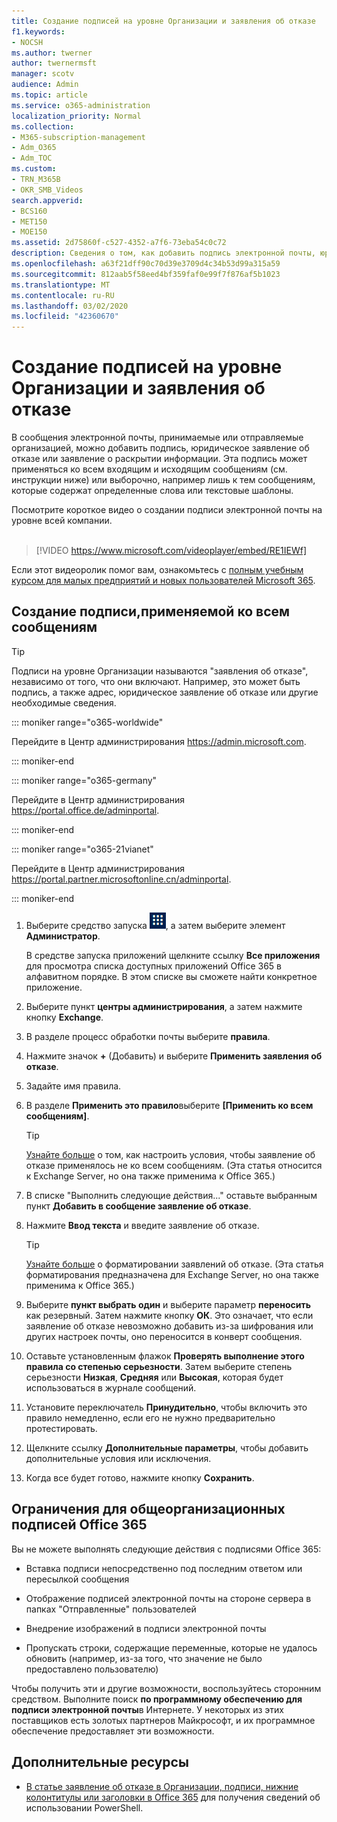 ```yaml
---
title: Создание подписей на уровне Организации и заявления об отказе
f1.keywords:
- NOCSH
ms.author: twerner
author: twernermsft
manager: scotv
audience: Admin
ms.topic: article
ms.service: o365-administration
localization_priority: Normal
ms.collection:
- M365-subscription-management
- Adm_O365
- Adm_TOC
ms.custom:
- TRN_M365B
- OKR_SMB_Videos
search.appverid:
- BCS160
- MET150
- MOE150
ms.assetid: 2d75860f-c527-4352-a7f6-73eba54c0c72
description: Сведения о том, как добавить подпись электронной почты, юридическое заявление или раскрытие, во все сообщения электронной почты, которые вводят или выходят из Организации.
ms.openlocfilehash: a63f21dff90c70d39e3709d4c34b53d99a315a59
ms.sourcegitcommit: 812aab5f58eed4bf359faf0e99f7f876af5b1023
ms.translationtype: MT
ms.contentlocale: ru-RU
ms.lasthandoff: 03/02/2020
ms.locfileid: "42360670"
---
```

# <a name="create-organization-wide-signatures-and-disclaimers"></a>Создание подписей на уровне Организации и заявления об отказе

 В сообщения электронной почты, принимаемые или отправляемые организацией, можно добавить подпись, юридическое заявление об отказе или заявление о раскрытии информации. Эта подпись может применяться ко всем входящим и исходящим сообщениям (см. инструкции ниже) или выборочно, например лишь к тем сообщениям, которые содержат определенные слова или текстовые шаблоны.

 Посмотрите короткое видео о создании подписи электронной почты на уровне всей компании. <br><br>
  
> [!VIDEO https://www.microsoft.com/videoplayer/embed/RE1IEWf] 

Если этот видеоролик помог вам, ознакомьтесь с [полным учебным курсом для малых предприятий и новых пользователей Microsoft 365](https://support.office.com/article/6ab4bbcd-79cf-4000-a0bd-d42ce4d12816).

## <a name="create-a-signature-that-applies-to-all-messages"></a>Создание подписи,применяемой ко всем сообщениям

> [!TIP]
> Подписи на уровне Организации называются "заявления об отказе", независимо от того, что они включают. Например, это может быть подпись, а также адрес, юридическое заявление об отказе или другие необходимые сведения.
    
::: moniker range="o365-worldwide"

Перейдите в Центр администрирования <a href="https://go.microsoft.com/fwlink/p/?linkid=2024339" target="_blank">https://admin.microsoft.com</a>.

::: moniker-end

::: moniker range="o365-germany"

Перейдите в Центр администрирования <a href="https://go.microsoft.com/fwlink/p/?linkid=848041" target="_blank">https://portal.office.de/adminportal</a>.

::: moniker-end

::: moniker range="o365-21vianet"

Перейдите в Центр администрирования <a href="https://go.microsoft.com/fwlink/p/?linkid=850627" target="_blank">https://portal.partner.microsoftonline.cn/adminportal</a>.

::: moniker-end

1. Выберите средство запуска ![приложений значок средства запуска приложений в Office 365](../../media/7502f4ec-3c9a-435d-a7b4-b9cda85189a7.png), а затем выберите элемент **Администратор**.
   
    В средстве запуска приложений щелкните ссылку **Все приложения** для просмотра списка доступных приложений Office 365 в алфавитном порядке. В этом списке вы сможете найти конкретное приложение. 
    
2. Выберите пункт **центры администрирования**, а затем нажмите кнопку **Exchange**.
    
3. В разделе процесс обработки почты выберите **правила**.
    
4. Нажмите значок **+** (Добавить) и выберите **Применить заявления об отказе**.
    
5. Задайте имя правила.
    
6. В разделе **Применить это правило**выберите **[Применить ко всем сообщениям]**.
    
    > [!TIP]
    > [Узнайте больше](https://docs.microsoft.com/Exchange/policy-and-compliance/mail-flow-rules/signatures#Scoping) о том, как настроить условия, чтобы заявление об отказе применялось не ко всем сообщениям. (Эта статья относится к Exchange Server, но она также применима к Office 365.) 
  
7. В списке "Выполнить следующие действия..." оставьте выбранным пункт **Добавить в сообщение заявление об отказе**. 
    
8.  Нажмите **Ввод текста** и введите заявление об отказе. 
    
    > [!TIP]
    > [Узнайте больше](https://docs.microsoft.com/Exchange/policy-and-compliance/mail-flow-rules/signatures#FormatDisclaimer) о форматировании заявлений об отказе. (Эта статья форматирования предназначена для Exchange Server, но она также применима к Office 365.) 

9. Выберите **пункт выбрать один** и выберите параметр **переносить** как резервный. Затем нажмите кнопку **ОК**. Это означает, что если заявление об отказе невозможно добавить из-за шифрования или других настроек почты, оно переносится в конверт сообщения.
    
10. Оставьте установленным флажок **Проверять выполнение этого правила со степенью серьезности**. Затем выберите степень серьезности **Низкая**, **Средняя** или **Высокая**, которая будет использоваться в журнале сообщений. 
    
11. Установите переключатель **Принудительно**, чтобы включить это правило немедленно, если его не нужно предварительно протестировать. 
    
12. Щелкните ссылку **Дополнительные параметры**, чтобы добавить дополнительные условия или исключения. 
    
13. Когда все будет готово, нажмите кнопку **Сохранить**. 
    
## <a name="limitations-of-office-365-organization-wide-signatures"></a>Ограничения для общеорганизационных подписей Office 365

Вы не можете выполнять следующие действия с подписями Office 365:
  
- Вставка подписи непосредственно под последним ответом или пересылкой сообщения
    
- Отображение подписей электронной почты на стороне сервера в папках "Отправленные" пользователей
    
- Внедрение изображений в подписи электронной почты
    
- Пропускать строки, содержащие переменные, которые не удалось обновить (например, из-за того, что значение не было предоставлено пользователю)
    
Чтобы получить эти и другие возможности, воспользуйтесь сторонним средством. Выполните поиск **по программному обеспечению для подписи электронной почты**в Интернете. У некоторых из этих поставщиков есть золотых партнеров Майкрософт, и их программное обеспечение предоставляет эти возможности. 
  
## <a name="more-resources"></a>Дополнительные ресурсы

- [В статье заявление об отказе в Организации, подписи, нижние колонтитулы или заголовки в Office 365](https://docs.microsoft.com/exchange/security-and-compliance/mail-flow-rules/disclaimers-signatures-footers-or-headers) для получения сведений об использовании PowerShell. 
    

